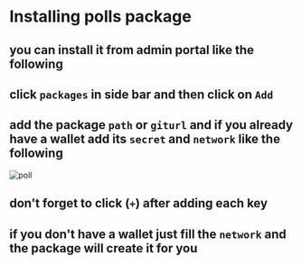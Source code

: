 # Installing polls package
## you can install it from admin portal like the following
## click `packages` in side bar and then click on `Add`
## add the package `path` or `giturl` and if you already have a wallet add its `secret` and `network` like the following
![poll](./images/poll.png)
## don't forget to click (`+`) after adding each key
## if you don't have a wallet just fill the `network` and the package will create it for you
